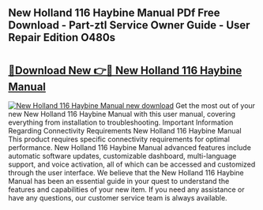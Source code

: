 ## New Holland 116 Haybine Manual PDf Free Download - Part-ztI Service Owner Guide - User Repair Edition O480s

# <h2><a href="http://bc89589.oget.top/?id=New+Holland+116+Haybine+Manual">🔗Download New 👉🔴 New Holland 116 Haybine Manual</a></h2>

[![New Holland 116 Haybine Manual new download](https://i.imgur.com/5g1atiW.png)](http://bc89589.oget.top/?id=New+Holland+116+Haybine+Manual)
Get the most out of your new New Holland 116 Haybine Manual with this user manual, covering everything from installation to troubleshooting. Important Information Regarding Connectivity Requirements New Holland 116 Haybine Manual This product requires specific connectivity requirements for optimal performance. New Holland 116 Haybine Manual advanced features include automatic software updates, customizable dashboard, multi-language support, and voice activation, all of which can be accessed and customized through the user interface. We believe that the New Holland 116 Haybine Manual has been an essential guide in your quest to understand the features and capabilities of your new item. If you need any assistance or have any questions, our customer service team is always available.
